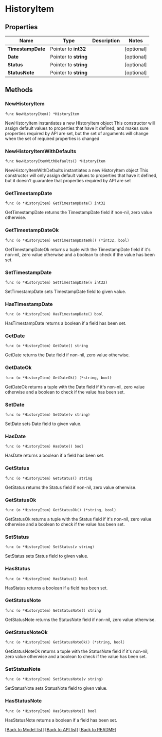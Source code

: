 # HistoryItem

## Properties

Name | Type | Description | Notes
------------ | ------------- | ------------- | -------------
**TimestampDate** | Pointer to **int32** |  | [optional] 
**Date** | Pointer to **string** |  | [optional] 
**Status** | Pointer to **string** |  | [optional] 
**StatusNote** | Pointer to **string** |  | [optional] 

## Methods

### NewHistoryItem

`func NewHistoryItem() *HistoryItem`

NewHistoryItem instantiates a new HistoryItem object
This constructor will assign default values to properties that have it defined,
and makes sure properties required by API are set, but the set of arguments
will change when the set of required properties is changed

### NewHistoryItemWithDefaults

`func NewHistoryItemWithDefaults() *HistoryItem`

NewHistoryItemWithDefaults instantiates a new HistoryItem object
This constructor will only assign default values to properties that have it defined,
but it doesn't guarantee that properties required by API are set

### GetTimestampDate

`func (o *HistoryItem) GetTimestampDate() int32`

GetTimestampDate returns the TimestampDate field if non-nil, zero value otherwise.

### GetTimestampDateOk

`func (o *HistoryItem) GetTimestampDateOk() (*int32, bool)`

GetTimestampDateOk returns a tuple with the TimestampDate field if it's non-nil, zero value otherwise
and a boolean to check if the value has been set.

### SetTimestampDate

`func (o *HistoryItem) SetTimestampDate(v int32)`

SetTimestampDate sets TimestampDate field to given value.

### HasTimestampDate

`func (o *HistoryItem) HasTimestampDate() bool`

HasTimestampDate returns a boolean if a field has been set.

### GetDate

`func (o *HistoryItem) GetDate() string`

GetDate returns the Date field if non-nil, zero value otherwise.

### GetDateOk

`func (o *HistoryItem) GetDateOk() (*string, bool)`

GetDateOk returns a tuple with the Date field if it's non-nil, zero value otherwise
and a boolean to check if the value has been set.

### SetDate

`func (o *HistoryItem) SetDate(v string)`

SetDate sets Date field to given value.

### HasDate

`func (o *HistoryItem) HasDate() bool`

HasDate returns a boolean if a field has been set.

### GetStatus

`func (o *HistoryItem) GetStatus() string`

GetStatus returns the Status field if non-nil, zero value otherwise.

### GetStatusOk

`func (o *HistoryItem) GetStatusOk() (*string, bool)`

GetStatusOk returns a tuple with the Status field if it's non-nil, zero value otherwise
and a boolean to check if the value has been set.

### SetStatus

`func (o *HistoryItem) SetStatus(v string)`

SetStatus sets Status field to given value.

### HasStatus

`func (o *HistoryItem) HasStatus() bool`

HasStatus returns a boolean if a field has been set.

### GetStatusNote

`func (o *HistoryItem) GetStatusNote() string`

GetStatusNote returns the StatusNote field if non-nil, zero value otherwise.

### GetStatusNoteOk

`func (o *HistoryItem) GetStatusNoteOk() (*string, bool)`

GetStatusNoteOk returns a tuple with the StatusNote field if it's non-nil, zero value otherwise
and a boolean to check if the value has been set.

### SetStatusNote

`func (o *HistoryItem) SetStatusNote(v string)`

SetStatusNote sets StatusNote field to given value.

### HasStatusNote

`func (o *HistoryItem) HasStatusNote() bool`

HasStatusNote returns a boolean if a field has been set.


[[Back to Model list]](../README.md#documentation-for-models) [[Back to API list]](../README.md#documentation-for-api-endpoints) [[Back to README]](../README.md)


